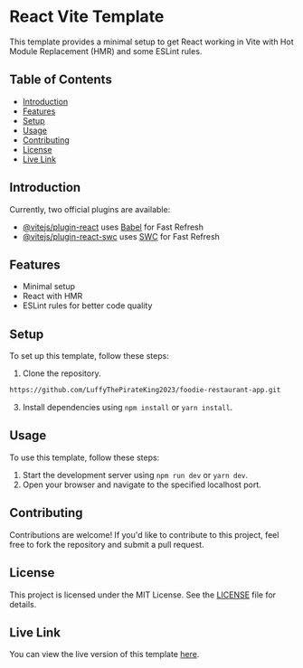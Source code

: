 # React Vite Template

This template provides a minimal setup to get React working in Vite with Hot Module Replacement (HMR) and some ESLint rules.

## Table of Contents

- [Introduction](#introduction)
- [Features](#features)
- [Setup](#setup)
- [Usage](#usage)
- [Contributing](#contributing)
- [License](#license)
- [Live Link](#live-link)

## Introduction

Currently, two official plugins are available:

- [@vitejs/plugin-react](https://github.com/vitejs/vite-plugin-react/blob/main/packages/plugin-react/README.md) uses [Babel](https://babeljs.io/) for Fast Refresh
- [@vitejs/plugin-react-swc](https://github.com/vitejs/vite-plugin-react-swc) uses [SWC](https://swc.rs/) for Fast Refresh

## Features

- Minimal setup
- React with HMR
- ESLint rules for better code quality

## Setup

To set up this template, follow these steps:

1. Clone the repository.
```bash
https://github.com/LuffyThePirateKing2023/foodie-restaurant-app.git
```
3. Install dependencies using `npm install` or `yarn install`.

## Usage

To use this template, follow these steps:

1. Start the development server using `npm run dev` or `yarn dev`.
2. Open your browser and navigate to the specified localhost port.

## Contributing

Contributions are welcome! If you'd like to contribute to this project, feel free to fork the repository and submit a pull request.

## License

This project is licensed under the MIT License. See the [LICENSE](LICENSE) file for details.

## Live Link

You can view the live version of this template [here](https://luffythepirateking2023.github.io/foodie-restaurant-app/).
